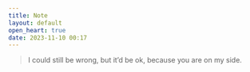 ```yaml
---
title: Note
layout: default
open_heart: true
date: 2023-11-10 00:17
---
```


> I could still be wrong, but it’d be ok, because you are on my side.
